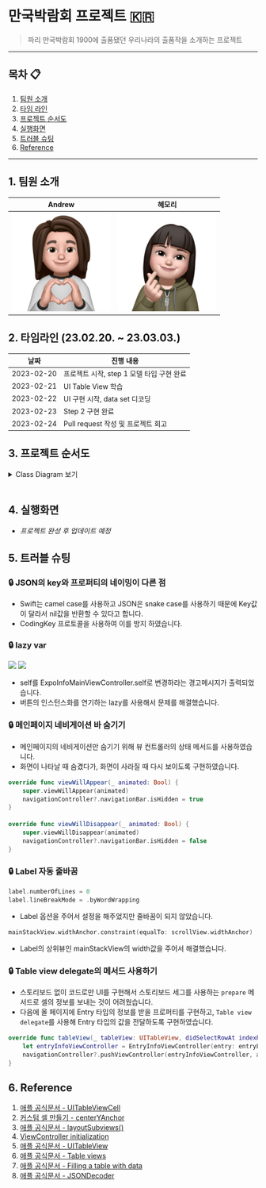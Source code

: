 # 만국박람회 프로젝트 🇰🇷
> 파리 만국박람회 1900에 출품됐던 우리나라의 출품작을 소개하는 프로젝트
---
## 목차 📋
1. [팀원 소개](#1-팀원-소개)
2. [타임 라인](#2-타임라인-230220--230303)
3. [프로젝트 순서도](#3-프로젝트-순서도)
4. [실행화면](#4-실행화면)
5. [트러블 슈팅](#5-트러블-슈팅)
6. [Reference](#6-reference)

---
## 1. 팀원 소개
|Andrew|혜모리|
|---|---|
|<img src="https://github.com/hyemory/ios-exposition-universelle/blob/step2/images/Andrew.png?raw=true" width="200">|<img src="https://github.com/hyemory/ios-exposition-universelle/blob/step2/images/hyemory.png?raw=true" width="200">|

## 2. 타임라인 (23.02.20. ~ 23.03.03.)
|날짜|진행 내용|
|---|---|
|2023-02-20|프로젝트 시작, step 1 모델 타입 구현 완료|
|2023-02-21|UI Table View 학습|
|2023-02-22|UI 구현 시작, data set 디코딩|
|2023-02-23|Step 2 구현 완료|
|2023-02-24|Pull request 작성 및 프로젝트 회고| 

## 3. 프로젝트 순서도

<details>
<summary> Class Diagram 보기 </summary> <br/>
<img src="https://github.com/hyemory/ios-exposition-universelle/blob/step2/images/class_diagram.png?raw=true">
</details>
<br/>

## 4. 실행화면
- *프로젝트 완성 후 업데이트 예정*

## 5. 트러블 슈팅
### 🔒 **JSON의 key와 프로퍼티의 네이밍이 다른 점** <br/>
- Swift는 camel case를 사용하고 JSON은 snake case를 사용하기 때문에 Key값이 달라서 nil값을 반환할 수 있다고 합니다. 
- CodingKey 프로토콜을 사용하여 이를 방지 하였습니다.

### 🔒 **lazy var** <br/>
![](https://i.imgur.com/0xiCWki.png)
![](https://i.imgur.com/H2udvWP.png)
- self를 ExpoInfoMainViewController.self로 변경하라는 경고메시지가 출력되었습니다.
- 버튼의 인스턴스화를 연기하는 lazy를 사용해서 문제를 해결했습니다.

### 🔒 **메인페이지 네비게이션 바 숨기기** <br/>
- 메인페이지의 네비게이션만 숨기기 위해 뷰 컨트롤러의 상태 메서드를 사용하였습니다.
- 화면이 나타날 때 숨겼다가, 화면이 사라질 때 다시 보이도록 구현하였습니다.

```swift
override func viewWillAppear(_ animated: Bool) {
    super.viewWillAppear(animated)
    navigationController?.navigationBar.isHidden = true
}

override func viewWillDisappear(_ animated: Bool) {
    super.viewWillDisappear(animated)
    navigationController?.navigationBar.isHidden = false
}
```

### 🔒 **Label 자동 줄바꿈** <br/>
```swift
label.numberOfLines = 0
label.lineBreakMode = .byWordWrapping
```
- Label 옵션을 주어서 설정을 해주었지만 줄바꿈이 되지 않았습니다.
```swift
mainStackView.widthAnchor.constraint(equalTo: scrollView.widthAnchor)
```
- Label의 상위뷰인 mainStackView의 width값을 주어서 해결했습니다.


### 🔒 **Table view delegate의 메서드 사용하기** <br/>
- 스토리보드 없이 코드로만 UI를 구현해서 스토리보드 세그를 사용하는 `prepare` 메서드로 셀의 정보를 보내는 것이 어려웠습니다.
- 다음에 올 페이지에 Entry 타입의 정보를 받을 프로퍼티를 구현하고, `Table view delegate`를 사용해 Entry 타입의 값을 전달하도록 구현하였습니다.

``` swift
override func tableView(_ tableView: UITableView, didSelectRowAt indexPath: IndexPath) {
    let entryInfoViewController = EntryInfoViewController(entry: entryList[indexPath.row])
    navigationController?.pushViewController(entryInfoViewController, animated: true)
}
```

## 6. Reference

1. [애플 공식문서 - UITableViewCell](https://developer.apple.com/documentation/uikit/uitableviewcell)
2. [커스텀 셀 만들기 - centerYAnchor](https://feelsodev.tistory.com/7)
3. [애플 공식문서 - layoutSubviews()](https://developer.apple.com/documentation/uikit/uiview/1622482-layoutsubviews)
4. [ViewController initialization](https://woozzang.tistory.com/168)
5. [애플 공식문서 - UITableView](https://developer.apple.com/documentation/uikit/uitableview)
6. [애플 공식문서 - Table views](https://developer.apple.com/documentation/uikit/views_and_controls/table_views)
7. [애플 공식문서 - Filling a table with data](https://developer.apple.com/documentation/uikit/views_and_controls/table_views/filling_a_table_with_data)
8. [애플 공식문서 - JSONDecoder](https://developer.apple.com/documentation/foundation/jsondecoder)

